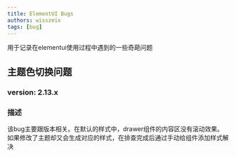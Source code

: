 ```yaml
---
title: ElementUI Bugs
authors: wisszeix
tags: [bug]
---
```


用于记录在elementui使用过程中遇到的一些奇葩问题

## 主题色切换问题
### version: 2.13.x
### 描述

该bug主要跟版本相关。在默认的样式中，drawer组件的内容区没有滚动效果。如果修改了主题却又会生成对应的样式，在排查完成后通过手动给组件添加样式解决